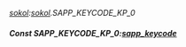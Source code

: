 _[sokol](../../modules/sokol/sokol-module.md):[sokol](../../modules/sokol/sokol-module.md).SAPP\_KEYCODE\_KP\_0_
##### Const SAPP\_KEYCODE\_KP\_0:[sapp_keycode](../../modules/sokol/sokol-sapp_keycode.md)
